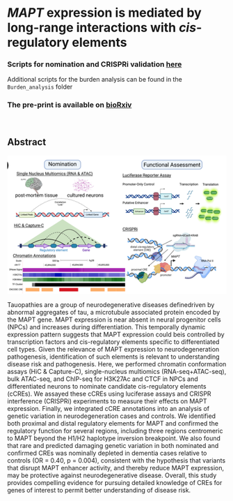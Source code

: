 # *MAPT* expression is mediated by long-range interactions with *cis*-regulatory elements



### Scripts for nomination and CRISPRi validation [here](https://aanderson54.github.io/MAPT_cre/)
Additional scripts for the burden analysis can be found in the `Burden_analysis` folder

### The pre-print is available on [bioRxiv](https://www.biorxiv.org/content/10.1101/2023.03.07.531520v2)

<br />

## Abstract

![Figrue1](https://github.com/aanderson54/MAPT_cre/blob/main/images/ExperimentalOverview.png)

Tauopathies are a group of neurodegenerative diseases definedriven by abnormal aggregates of tau, a microtubule associated protein encoded by the MAPT gene. MAPT expression is near absent in neural progenitor cells (NPCs) and increases during differentiation. This temporally dynamic expression pattern suggests that MAPT expression could beis controlled by transcription factors and cis-regulatory elements specific to differentiated cell types. Given the relevance of MAPT expression to neurodegeneration pathogenesis, identification of such elements is relevant to understanding disease risk and pathogenesis. Here, we performed chromatin conformation assays (HiC & Capture-C), single-nucleus multiomics (RNA-seq+ATAC-seq), bulk ATAC-seq, and ChIP-seq for H3K27Ac and CTCF in NPCs and differentiated neurons to nominate candidate cis-regulatory elements (cCREs). We assayed these cCREs using luciferase assays and CRISPR interference (CRISPRi) experiments to measure their effects on MAPT expression. Finally, we integrated cCRE annotations into an analysis of genetic variation in neurodegeneration cases and controls. We identified both proximal and distal regulatory elements for MAPT and confirmed the regulatory function for several regions, including three regions centromeric to MAPT beyond the H1/H2 haplotype inversion breakpoint. We also found that rare and predicted damaging genetic variation in both nominated and confirmed CREs was nominally depleted in dementia cases relative to controls (OR = 0.40, p = 0.004), consistent with the hypothesis that variants that disrupt MAPT enhancer activity, and thereby reduce MAPT expression, may be protective against neurodegenerative disease. Overall, this study provides compelling evidence for pursuing detailed knowledge of CREs for genes of interest to permit better understanding of disease risk.
